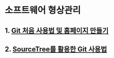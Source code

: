# 소프트웨어 형상관리 

## 1. [Git 처음 사용법 및 홈페이지 만들기](https://www.youtube.com/watch?v=hYXh1l07WNM&t=35s)

## 2. [SourceTree를 활용한 Git 사용법](https://www.youtube.com/watch?v=GDXfrJwYfDc&t=147s)
